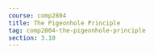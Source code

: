 ```yaml
---
course: comp2804
title: The Pigeonhole Principle
tag: comp2804-the-pigeonhole-principle
section: 3.10
---
```

